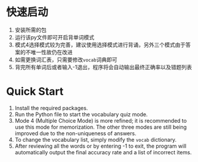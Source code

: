 # 快速启动
1. 安装所需的包
2. 运行该py文件即可开启背单词模式
3. 模式4选择模式较为完善，建议使用选择模式进行背诵，另外三个模式由于答案的不唯一性故仍在改进
4. 如需更换词汇表，只需要修改`vocab`词典即可
5. 背完所有单词后或者输入-1退出，程序将会自动输出最终正确率以及错题列表

# Quick Start
1. Install the required packages.
2. Run the Python file to start the vocabulary quiz mode.
3. Mode 4 (Multiple Choice Mode) is more refined; it is recommended to use this mode for memorization. The other three modes are still being improved due to the non-uniqueness of answers.
4. To change the vocabulary list, simply modify the `vocab` dictionary.
5. After reviewing all the words or by entering -1 to exit, the program will automatically output the final accuracy rate and a list of incorrect items.
